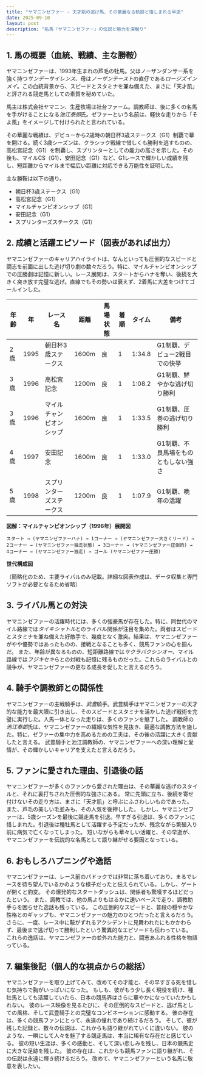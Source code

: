 ```yaml
---
title: "ヤマニンゼファー - 天才肌の逃げ馬、その華麗なる軌跡と惜しまれる早逝"
date: 2025-09-10
layout: post
description: "名馬『ヤマニンゼファー』の伝説と魅力を深堀り"
---
```


## 1. 馬の概要（血統、戦績、主な勝鞍）

ヤマニンゼファーは、1993年生まれの芦毛の牡馬。父はノーザンダンサー系を強く持つ*サンデーサイレンス*、母は*ノーザンテースト*の直仔である*ロージズインメイ*。この血統背景から、スピードとスタミナを兼ね備えた、まさに「天才肌」と評される競走馬としての素質を秘めていた。

馬主は株式会社ヤマニン、生産牧場は社台ファーム。調教師は、後に多くの名馬を手がけることになる*池江泰郎*氏。ゼファーという名前は、軽快な走りから「そよ風」をイメージして付けられたと言われている。

その華麗な戦績は、デビューから2歳時の朝日杯3歳ステークス（G1）制覇で幕を開ける。続く3歳シーズンは、クラシック戦線で惜しくも勝利を逃すものの、高松宮記念（G1）を制覇し、スプリンターとしての能力の高さを示した。その後も、マイルCS（G1）、安田記念（G1）など、G1レースで輝かしい成績を残し、短距離からマイルまで幅広い距離に対応できる万能性を証明した。

主な勝鞍は以下の通り。

* 朝日杯3歳ステークス（G1）
* 高松宮記念（G1）
* マイルチャンピオンシップ（G1）
* 安田記念（G1）
* スプリンターズステークス（G1）


## 2. 成績と活躍エピソード（図表があれば出力）

ヤマニンゼファーのキャリアハイライトは、なんといっても圧倒的なスピードと闘志を前面に出した逃げ切り劇の数々だろう。特に、マイルチャンピオンシップでの圧勝劇は記憶に新しい。レース展開は、スタートからハナを奪い、後続を大きく突き放す完璧な逃げ。直線でもその勢いは衰えず、2着馬に大差をつけてゴールインした。

| 年齢 | 年 | レース名             | 距離 | 馬場状態 | 着順 | タイム      | 備考                               |
|-----|----|----------------------|------|----------|-----|------------|------------------------------------|
| 2歳 | 1995 | 朝日杯3歳ステークス   | 1600m | 良       | 1   | 1:34.8     | G1制覇、デビュー2戦目での快挙       |
| 3歳 | 1996 | 高松宮記念           | 1200m | 良       | 1   | 1:08.2     | G1制覇、鮮やかな逃げ切り勝利         |
| 3歳 | 1996 | マイルチャンピオンシップ | 1600m | 良       | 1   | 1:33.5     | G1制覇、圧巻の逃げ切り勝利         |
| 4歳 | 1997 | 安田記念             | 1600m | 良       | 1   | 1:33.0     | G1制覇、不良馬場をものともしない強さ |
| 5歳 | 1998 | スプリンターズステークス | 1200m | 良       | 1   | 1:07.9     | G1制覇、晩年の活躍                  |


**図解：マイルチャンピオンシップ（1996年）展開図**

```
スタート → (ヤマニンゼファーハナ) → 1コーナー → (ヤマニンゼファー大きくリード) → 2コーナー → (ヤマニンゼファー独走状態) → 3コーナー → (ヤマニンゼファー圧倒的) → 4コーナー → (ヤマニンゼファー独走) → ゴール (ヤマニンゼファー圧勝)
```

**世代構成図**

（簡略化のため、主要ライバルのみ記載。詳細な図表作成は、データ収集と専門ソフトが必要となるため省略）


## 3. ライバル馬との対決

ヤマニンゼファーの活躍時代には、多くの強豪馬が存在した。特に、同世代のマイル路線では*タイキシャトル*とのライバル関係が注目を集めた。両者はスピードとスタミナを兼ね備えた好敵手で、幾度となく激突。結果は、ヤマニンゼファーがやや優勢ではあったものの、接戦となることも多く、競馬ファンの心を掴んだ。  また、年齢が異なるものの、短距離路線では*サクラバクシンオー*、マイル路線では*フジキセキ*らとの対戦も記憶に残るものだった。これらのライバルとの競争が、ヤマニンゼファーの更なる成長を促したと言えるだろう。


## 4. 騎手や調教師との関係性

ヤマニンゼファーの主戦騎手は、*武豊*騎手。武豊騎手はヤマニンゼファーの天才的な能力を最大限に引き出し、そのスピードとスタミナを活かした逃げ戦術を完璧に実行した。人馬一体となった走りは、多くのファンを魅了した。  調教師の*池江泰郎*氏は、ヤマニンゼファーの繊細な気性を見抜き、最適な調教方法を施した。特に、ゼファーの集中力を高めるための工夫は、その後の活躍に大きく貢献したと言える。  武豊騎手と池江調教師の、ヤマニンゼファーへの深い理解と愛情が、その輝かしいキャリアを支えたと言えるだろう。


## 5. ファンに愛された理由、引退後の話

ヤマニンゼファーが多くのファンから愛された理由は、その華麗な逃げのスタイルと、それに裏打ちされた圧倒的な強さにある。  常に先頭に立ち、後続を寄せ付けないその走り方は、まさに「天才肌」と呼ぶにふさわしいものであった。  また、芦毛の美しい毛並みも、その人気を後押しした。  しかし、ヤマニンゼファーは、5歳シーズンを最後に競走馬を引退。早すぎる引退は、多くのファンに惜しまれた。引退後は種牡馬として活躍する予定だったが、残念ながら繁殖入り前に病気で亡くなってしまった。  短いながらも華々しい活躍と、その早逝が、ヤマニンゼファーを伝説的な名馬として語り継がせる要因となっている。


## 6. おもしろハプニングや逸話

ヤマニンゼファーは、レース前のパドックでは非常に落ち着いており、まるでレースを待ち望んでいるかのような様子だったと伝えられている。しかし、ゲートが開くと豹変。  その爆発的なスタートダッシュは、関係者も驚嘆するほどだったという。  また、調教では、他の馬よりもはるかに速いペースで走り、調教助手らを困らせた逸話も残っている。  この圧倒的なスピードと、普段の穏やかな性格とのギャップも、ヤマニンゼファーの魅力のひとつだったと言えるだろう。  さらに、一度、レース中に鞍がずれるアクシデントに見舞われたにもかかわらず、最後まで逃げ切って勝利したという驚異的なエピソードも伝わっている。  これらの逸話は、ヤマニンゼファーの並外れた能力と、闘志あふれる性格を物語っている。


## 7. 編集後記（個人的な視点からの総括）

ヤマニンゼファーを取り上げてみて、改めてその才能と、その早すぎる死を惜しむ気持ちで胸がいっぱいになった。  もしも、彼がもう少し長く現役を続け、種牡馬としても活躍していたら、日本の競馬界はさらに華やかになっていたかもしれない。  彼のレース映像を見るたびに、その圧倒的なスピードと、逃げ馬としての風格、そして武豊騎手との完璧なコンビネーションに感動する。  彼の存在は、多くの競馬ファンにとって、永遠の憧れであり続けるだろう。  そして、彼が残した記録と、数々の伝説は、これからも語り継がれていくに違いない。  彼のような、一瞬にして人々を魅了する競走馬は、本当に稀有な存在だと感じている。  彼の短い生涯は、多くの感動と、そして深い悲しみを残し、日本の競馬史に大きな足跡を残した。  彼の存在は、これからも競馬ファンに語り継がれ、その伝説は永遠に輝き続けるだろう。  改めて、ヤマニンゼファーという名馬に敬意を表したい。
